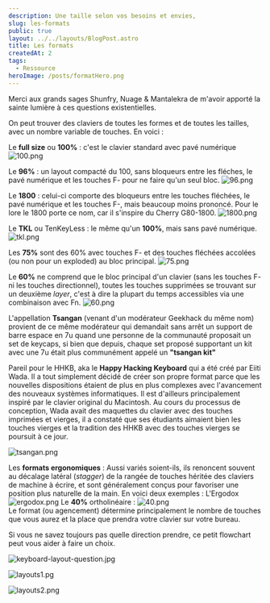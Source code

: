 ```yaml
---
description: Une taille selon vos besoins et envies, 
slug: les-formats
public: true
layout: ../../layouts/BlogPost.astro
title: Les formats
createdAt: 2
tags:
  - Ressource
heroImage: /posts/formatHero.png
---
```


Merci aux grands sages Shunfry, Nuage & Mantalekra de m'avoir apporté la sainte lumière à ces questions existentielles.

On peut trouver des claviers de toutes les formes et de toutes les tailles, avec un nombre variable de touches. En voici :

Le **full size** ou **100%** : c'est le clavier standard avec pavé numérique
![100.png](/posts/100.png)

Le **96%** : un layout compacté du 100, sans bloqueurs entre les fléches, le pavé numérique et les touches F- pour ne faire qu'un seul bloc.
![96.png](/posts/96.png) 

Le **1800** : celui-ci comporte des bloqueurs entre les touches fléchées, le pavé numérique et les touches F-, mais beaucoup moins prononcé. Pour le lore le 1800 porte ce nom, car il s'inspire du Cherry G80-1800.
![1800.png](/posts/1800.png)

Le **TKL** ou TenKeyLess : le même qu'un **100%**, mais sans pavé numérique.
![tkl.png](/posts/tkl.png)

Les **75%** sont des 60% avec touches F- et des touches fléchées accolées (ou non pour un exploded) au bloc principal. 
![75.png](/posts/75.png)

Le **60%** ne comprend que le bloc principal d'un clavier (sans les touches F- ni les touches directionnel), toutes les touches supprimées se trouvant sur un deuxième _layer_, c'est à dire la plupart du temps accessibles via une combinaison avec Fn.
![60.png](/posts/60.png)

L'appellation **Tsangan** (venant d'un modérateur Geekhack du même nom) provient de ce même modérateur qui demandait sans arrêt un support de barre espace en 7u quand une personne de la communauté proposait un set de keycaps, si bien que depuis, chaque set proposé supportant un kit avec une 7u était plus communément appelé un **"tsangan kit"**

Pareil pour le HHKB, aka le **Happy Hacking Keyboard** qui a été créé par Eiiti Wada. Il a tout simplement décidé de créer son propre format parce que les nouvelles dispositions étaient de plus en plus complexes avec l'avancement des nouveaux systèmes informatiques. Il est d'ailleurs principalement inspiré par le clavier original du Macintosh. Au cours du processus de conception, Wada avait des maquettes du clavier avec des touches imprimées et vierges, il a constaté que ses étudiants aimaient bien les touches vierges et la tradition des HHKB avec des touches vierges se poursuit à ce jour.


![tsangan.png](/posts/tsangan.png)

Les **formats ergonomiques** : Aussi variés soient-ils, ils renoncent souvent au décalage latéral (_stagger_) de la rangée de touches héritée des claviers de machine à écrire, et sont généralement conçus pour favoriser une position plus naturelle de la main. En voici deux exemples :
L'Ergodox ![ergodox.png](/posts/ergodox.png)
Le **40%** ortholinéaire : ![40.png](/posts/40.png)
   
Le format (ou agencement) détermine principalement le nombre de touches que vous aurez et la place que prendra votre clavier sur votre bureau.

Si vous ne savez toujours pas quelle direction prendre, ce petit flowchart peut vous aider à faire un choix.

![keyboard-layout-question.jpg](/posts/keyboard-layout-question.png)

![layouts1.pg](/posts/layouts1.png)

![layouts2.png](/posts/layouts2.png)